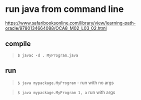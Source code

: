 # run java from command line

https://www.safaribooksonline.com/library/view/learning-path-oracle/9780134664088/OCA8_M02_L03_02.html

## compile

> `$ javac -d . MyProgram.java`

## run

> `$ java mypackage.MyProgram` - run with no args

> `$ java mypackage.MyProgram 1, a` run with args
